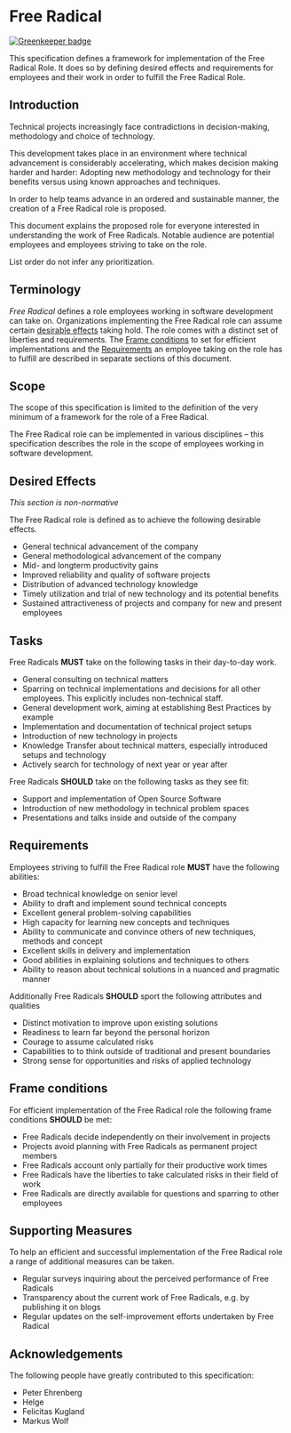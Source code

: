 # Free Radical

[![Greenkeeper badge](https://badges.greenkeeper.io/sinnerschrader/free-radical-specification.svg)](https://greenkeeper.io/)

This specification defines a framework for implementation of the Free Radical Role. It does so by defining desired effects and requirements for employees and their work in order to fulfill the Free Radical Role.

## Introduction

Technical projects increasingly face contradictions in decision-making,
methodology and choice of technology.

This development takes place in an environment where technical advancement
is considerably accelerating, which makes decision making harder and harder:
Adopting new methodology and technology for their
benefits versus using known approaches and techniques.

In order to help teams advance in an ordered and sustainable manner, the
creation of a <a>Free Radical</a> role is proposed.

This document explains the proposed role for everyone interested in
understanding the work of <a>Free Radical</a>s. Notable audience are potential
employees and employees striving to take on the role.

List order do not infer any prioritization.

## Terminology

<dfn>Free Radical</dfn> defines a role employees working in software development
can take on. Organizations implementing the <a>Free Radical</a> role can
assume certain <a href="#effects">desirable effects</a> taking hold.
The role comes with a distinct set of liberties and requirements.
The <a href="#conditions">Frame conditions</a> to set for efficient
implementations and the <a href="#requirements">Requirements</a> an employee
taking on the role has to fulfill are described in separate sections of this document.

## Scope

The scope of this specification is limited to the definition of the very minimum
of a framework for the role of a Free Radical.

The <a>Free Radical</a> role can be implemented in various disciplines – this
specification describes the role in the scope of employees working in software
development.

## Desired Effects

<i>This section is non-normative</i>

The <a>Free Radical</a> role is defined as to achieve the following desirable
effects.

-   General technical advancement of the company
-   General methodological advancement of the company
-   Mid- and longterm productivity gains
-   Improved reliability and quality of software projects
-   Distribution of advanced technology knowledge
-   Timely utilization and trial of new technology and its potential benefits
-   Sustained attractiveness of projects and company for new and present employees

## Tasks

<a>Free Radical</a>s <strong>MUST</strong> take on the following tasks in their day-to-day work.

-   General consulting on technical matters
-   Sparring on technical implementations and decisions for all other employees. This explicitly includes non-technical staff.
-   General development work, aiming at establishing Best Practices by example
-   Implementation and documentation of technical project setups
-   Introduction of new technology in projects
-   Knowledge Transfer about technical matters, especially introduced setups and technology
-   Actively search for technology of next year or year after

<a>Free Radical</a>s <strong>SHOULD</strong> take on the following tasks as they see fit:

-   Support and implementation of Open Source Software
-   Introduction of new methodology in technical problem spaces
-   Presentations and talks inside and outside of the company

## Requirements

Employees striving to fulfill the <a>Free Radical</a> role <b>MUST</b> have
the following abilities:

-   Broad technical knowledge on senior level
-   Ability to draft and implement sound technical concepts
-   Excellent general problem-solving capabilities
-   High capacity for learning new concepts and techniques
-   Ability to communicate and convince others of new techniques, methods and concept
-   Excellent skills in delivery and implementation
-   Good abilities in explaining solutions and techniques to others
-   Ability to reason about technical solutions in a nuanced and pragmatic manner

Additionally <a>Free Radical</a>s <b>SHOULD</b> sport the following attributes
and qualities

-   Distinct motivation to improve upon existing solutions
-   Readiness to learn far beyond the personal horizon
-   Courage to assume calculated risks
-   Capabilities to to think outside of traditional and present boundaries
-   Strong sense for opportunities and risks of applied technology

## Frame conditions

For efficient implementation of the <a>Free Radical</a> role the following
frame conditions <strong>SHOULD</strong> be met:

-   <a>Free Radical</a>s decide independently on their involvement in projects
-   Projects avoid planning with <a>Free Radical</a>s as permanent project members
-   <a>Free Radical</a>s account only partially for their productive work times
-   <a>Free Radical</a>s have the liberties to take calculated risks in their field of work
-   <a>Free Radical</a>s are directly available for questions and sparring to other employees

## Supporting Measures

To help an efficient and successful implementation of the <a>Free Radical</a>
role a range of additional measures can be taken.

-   Regular surveys inquiring about the perceived performance of <a>Free Radicals</a>
-   Transparency about the current work of <a>Free Radicals</a>, e.g. by publishing it on blogs
-   Regular updates on the self-improvement efforts undertaken by <a>Free Radical</a>

## Acknowledgements

The following people have greatly contributed to this specification:

-   Peter Ehrenberg
-   Helge
-   Felicitas Kugland
-   Markus Wolf
